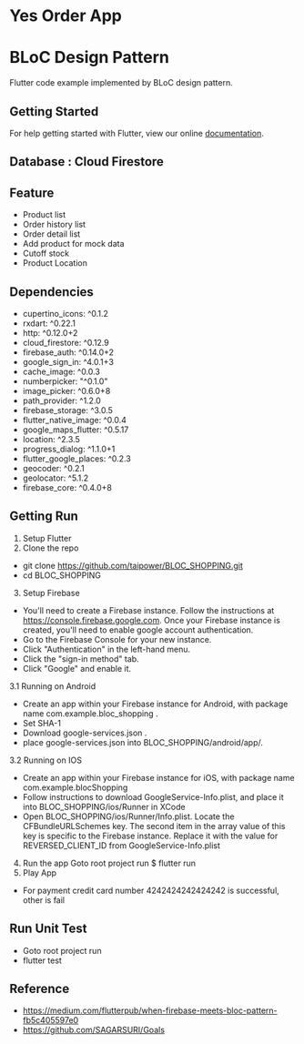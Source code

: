 # Yes Order App
# BLoC Design Pattern

Flutter code example implemented by BLoC design pattern.

## Getting Started

For help getting started with Flutter, view our online
[documentation](https://flutter.io/).

## Database : Cloud Firestore

## Feature
- Product list
- Order history list
- Order detail list
- Add product for mock data
- Cutoff stock
- Product Location

## Dependencies
- cupertino_icons: ^0.1.2
- rxdart: ^0.22.1
- http: ^0.12.0+2
- cloud_firestore: ^0.12.9
- firebase_auth: ^0.14.0+2
- google_sign_in: ^4.0.1+3
- cache_image: ^0.0.3
- numberpicker: "^0.1.0"
- image_picker: ^0.6.0+8
- path_provider: ^1.2.0
- firebase_storage: ^3.0.5
- flutter_native_image: ^0.0.4
- google_maps_flutter: ^0.5.17
- location: ^2.3.5
- progress_dialog: ^1.1.0+1
- flutter_google_places: ^0.2.3
- geocoder: ^0.2.1
- geolocator: ^5.1.2
- firebase_core: ^0.4.0+8

## Getting Run
1. Setup Flutter
2. Clone the repo
- git clone https://github.com/taipower/BLOC_SHOPPING.git
- cd BLOC_SHOPPING
3. Setup Firebase
- You'll need to create a Firebase instance. Follow the instructions at https://console.firebase.google.com.
Once your Firebase instance is created, you'll need to enable google account authentication.
- Go to the Firebase Console for your new instance.
- Click "Authentication" in the left-hand menu.
- Click the "sign-in method" tab.
- Click "Google" and enable it.

3.1 Running on Android
- Create an app within your Firebase instance for Android, with package name com.example.bloc_shopping .
- Set SHA-1
- Download google-services.json . 
- place google-services.json into BLOC_SHOPPING/android/app/.

3.2 Running on IOS
- Create an app within your Firebase instance for iOS, with package name com.example.blocShopping
- Follow instructions to download GoogleService-Info.plist, and place it into BLOC_SHOPPING/ios/Runner in XCode
- Open BLOC_SHOPPING/ios/Runner/Info.plist. Locate the CFBundleURLSchemes key. The second item in the array value of this key is specific to the Firebase instance. Replace it with the value for REVERSED_CLIENT_ID from GoogleService-Info.plist
4. Run the app
Goto root project run
$ flutter run
5. Play App
- For payment credit card number 4242424242424242 is successful, other is fail

## Run Unit Test
- Goto root project run
- flutter test

## Reference
- https://medium.com/flutterpub/when-firebase-meets-bloc-pattern-fb5c405597e0
- https://github.com/SAGARSURI/Goals
